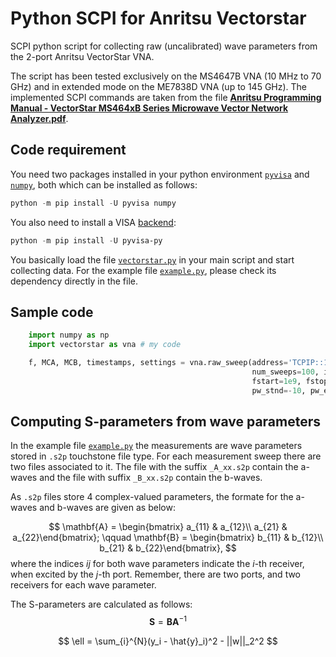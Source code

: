 # Python SCPI for Anritsu Vectorstar

SCPI python script for collecting raw (uncalibrated) wave parameters from the 2-port Anritsu VectorStar VNA.

The script has been tested exclusively on the MS4647B VNA (10 MHz to 70 GHz) and in extended mode on the ME7838D VNA (up to 145 GHz). The implemented SCPI commands are taken from the file [__Anritsu Programming Manual - VectorStar MS464xB Series Microwave Vector Network Analyzer.pdf__](https://www.anritsu.com/en-us/test-measurement/support/downloads?model=MS4640B%20Series).

## Code requirement

You need two packages installed in your python environment [`pyvisa`](https://pyvisa.readthedocs.io/en/latest/index.html) and [`numpy`](https://numpy.org/install/), both which can be installed as follows:

```powershell
python -m pip install -U pyvisa numpy
```

You also need to install a VISA [backend](https://pyvisa.readthedocs.io/en/latest/introduction/getting.html):

```powershell
python -m pip install -U pyvisa-py
```

You basically load the file [`vectorstar.py`](https://github.com/ZiadHatab/scpi-anritsu-vectorstar/blob/main/vectorstar.py) in your main script and start collecting data. For the example file [`example.py`](https://github.com/ZiadHatab/scpi-anritsu-vectorstar/blob/main/example.py), please check its dependency directly in the file.

## Sample code

```python
    import numpy as np
    import vectorstar as vna # my code

    f, MCA, MCB, timestamps, settings = vna.raw_sweep(address='TCPIP::169.254.63.67::INSTR', 
                                                      num_sweeps=100, ifbw=1000, fnum=299, 
                                                      fstart=1e9, fstop=150e9, 
                                                      pw_stnd=-10, pw_extd=-10)
```

## Computing S-parameters from wave parameters

In the example file [`example.py`](https://github.com/ZiadHatab/scpi-anritsu-vectorstar/blob/main/example.py) the measurements are wave parameters stored in `.s2p` touchstone file type. For each measurement sweep there are two files associated to it. The file with the suffix `_A_xx.s2p` contain the a-waves and the file with suffix `_B_xx.s2p` contain the b-waves.

As `.s2p` files store 4 complex-valued parameters, the formate for the a-waves and b-waves are given as below:

$$
\mathbf{A} = \begin{bmatrix} a_{11} & a_{12}\\ a_{21} & a_{22}\end{bmatrix}; \qquad \mathbf{B} = \begin{bmatrix} b_{11} & b_{12}\\ b_{21} & b_{22}\end{bmatrix},
$$
where the indices _ij_ for both wave parameters indicate the _i_-th receiver, when excited by the _j_-th port. Remember, there are two ports, and two receivers for each wave parameter.

The S-parameters are calculated as follows:
$$
\mathbf{S} = \mathbf{B}\mathbf{A}^{-1}
$$

$$
\ell = \sum_{i}^{N}(y_i - \hat{y}_i)^2 - ||w||_2^2
$$

<!-- EOF -->